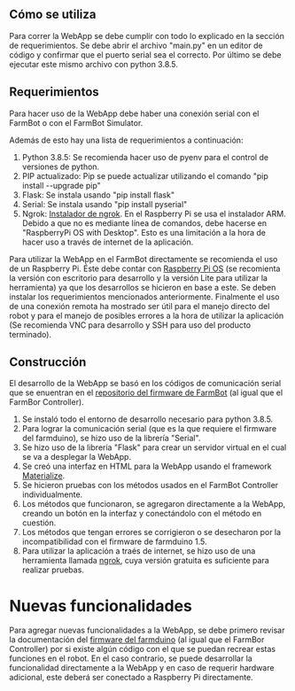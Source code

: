 ## Cómo se utiliza

Para correr la WebApp se debe cumplir con todo lo explicado en la sección de requerimientos. Se debe abrir el archivo "main.py" en un editor de código y confirmar que el puerto serial sea el correcto. Por último se debe ejecutar este mismo archivo con python 3.8.5.

## Requerimientos

Para hacer uso de la WebApp debe haber una conexión serial con el FarmBot o con el FarmBot Simulator.

Además de esto hay una lista de requerimientos a continuación:

1. Python 3.8.5: Se recomienda hacer uso de pyenv para el control de versiones de python.
2. PIP actualizado: Pip se puede actualizar utilizando el comando "pip install --upgrade pip"
3. Flask: Se instala usando "pip install flask"
4. Serial: Se instala usando "pip install pyserial"
5. Ngrok: [Instalador de ngrok](https://ngrok.com/download). En el Raspberry Pi se usa el instalador ARM. Debido a que no es mediante línea de comandos, debe hacerse en "RaspberryPi OS with Desktop". Esto es una limitación a la hora de hacer uso a través de internet de la aplicación.

Para utilizar la WebApp en el FarmBot directamente se recomienda el uso de un Raspberry Pi. Éste debe contar con [Raspberry Pi OS](https://www.raspberrypi.org/software/operating-systems/) (se recomienta la versión con escritorio para desarrollo y la versión Lite para utilizar la herramienta) ya que los desarrollos se hicieron en base a este. Se deben instalar los requerimientos mencionados anteriormente. Finalmente el uso de una conexión remota ha mostrado ser útil para el manejo directo del robot y para el manejo de posibles errores a la hora de utilizar la aplicación (Se recomienda VNC para desarrollo y SSH para uso del producto terminado).

## Construcción

El desarrollo de la WebApp se basó en los códigos de comunicación serial que se enuentran en el [repositorio del firmware de FarmBot](https://github.com/FarmBot/farmbot-arduino-firmware) (al igual que el FarmBor Controller).

1. Se instaló todo el entorno de desarrollo necesario para python 3.8.5.
2. Para lograr la comunicación serial (que es la que requiere el firmware del farmduino), se hizo uso de la librería "Serial".
3. Se hizo uso de la librería "Flask" para crear un servidor virtual en el cual se va a desplegar la WebApp.
4. Se creó una interfaz en HTML para la WebApp usando el framework [Materialize](https://materializecss.com).
4. Se hicieron pruebas con los métodos usados en el FarmBot Controller individualmente.
5. Los métodos que funcionaron, se agregaron directamente a la WebApp, creando un botón en la interfaz y conectándolo con el método en cuestión.
6. Los métodos que tengan errores se corrigieron o se desecharon por la incompatibilidad con el firmware de farmduino 1.5.
7. Para utilizar la aplicación a traés de internet, se hizo uso de una herramienta llamada [ngrok](https://ngrok.com), cuya versión gratuita es suficiente para realizar pruebas.

# Nuevas funcionalidades

Para agregar nuevas funcionalidades a la WebApp, se debe primero revisar la documentación del [firmware del farmduino](https://github.com/FarmBot/farmbot-arduino-firmware) (al igual que el FarmBor Controller) por si existe algún código con el que se puedan recrear estas funciones en el robot. En el caso contrario, se puede desarrollar la funcionalidad directamente a la WebApp y en caso de requerir hardware adicional, este deberá ser conectado a Raspberry Pi directamente.
